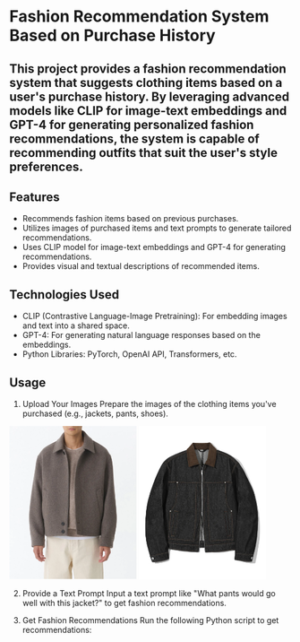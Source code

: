 # Fashion Recommendation System Based on Purchase History
## This project provides a fashion recommendation system that suggests clothing items based on a user's purchase history. By leveraging advanced models like CLIP for image-text embeddings and GPT-4 for generating personalized fashion recommendations, the system is capable of recommending outfits that suit the user's style preferences.

## Features
* Recommends fashion items based on previous purchases.
* Utilizes images of purchased items and text prompts to generate tailored recommendations.
* Uses CLIP model for image-text embeddings and GPT-4 for generating recommendations.
* Provides visual and textual descriptions of recommended items.
## Technologies Used
* CLIP (Contrastive Language-Image Pretraining): For embedding images and text into a shared space.
* GPT-4: For generating natural language responses based on the embeddings.
* Python Libraries: PyTorch, OpenAI API, Transformers, etc.
## Usage
1. Upload Your Images
Prepare the images of the clothing items you've purchased (e.g., jackets, pants, shoes).
<img src=https://github.com/Hyeok-Jun-Yoon/AI_Plus/blob/main/%EC%8B%AC%ED%99%94%EA%B3%BC%EC%A0%9C5%EC%A3%BC%EC%B0%A8/jacket.webp alt="Left Image" style="width:45%;"/>

<img src=https://github.com/Hyeok-Jun-Yoon/AI_Plus/blob/main/%EC%8B%AC%ED%99%94%EA%B3%BC%EC%A0%9C5%EC%A3%BC%EC%B0%A8/trucker.webp alt="Left Image" style="width:45%;"/>

2. Provide a Text Prompt
Input a text prompt like "What pants would go well with this jacket?" to get fashion recommendations.

3. Get Fashion Recommendations
Run the following Python script to get recommendations:
